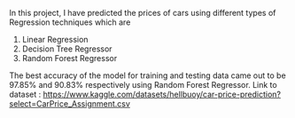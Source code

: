 In this project, I have predicted the prices of cars using different types of Regression techniques which are
1.  Linear Regression
2.  Decision Tree Regressor
3.  Random Forest Regressor
   
   The best accuracy of the model for training and testing data came out to be 97.85% and 90.83% respectively using Random Forest Regressor.
   Link to dataset : https://www.kaggle.com/datasets/hellbuoy/car-price-prediction?select=CarPrice_Assignment.csv
